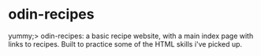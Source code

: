 # odin-recipes
yummy;>
odin-recipes: a basic recipe website, with a main index page with links to recipes.
Built to practice some of the HTML skills i've picked up.
